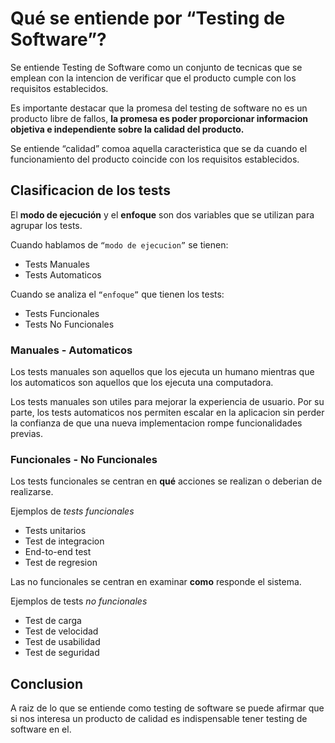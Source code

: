 # Qué se entiende por “Testing de Software”?

Se entiende Testing de Software como un conjunto de tecnicas que se emplean con la intencion de verificar que el producto cumple con los requisitos establecidos.

Es importante destacar que la promesa del testing de software no es un producto libre de fallos, **la promesa es poder proporcionar informacion objetiva e independiente sobre la calidad del producto.** 

Se entiende “calidad” comoa aquella caracteristica que se da cuando el funcionamiento del producto coincide con los requisitos establecidos.


## Clasificacion de los tests

El **modo de ejecución** y el **enfoque** son dos variables que se utilizan para agrupar los tests.

Cuando hablamos de `“modo de ejecucion”` se tienen:
* Tests Manuales
* Tests Automaticos

Cuando se analiza el `“enfoque”` que tienen los tests:
* Tests Funcionales
* Tests No Funcionales  

### Manuales - Automaticos

Los tests manuales son aquellos que los ejecuta un humano mientras que los automaticos son aquellos que los ejecuta una computadora. 

Los tests manuales son utiles para mejorar la experiencia de usuario. Por su parte, los tests automaticos nos permiten escalar en la aplicacion sin perder la confianza de que una nueva implementacion rompe funcionalidades previas.

### Funcionales - No Funcionales

Los tests funcionales se centran en **qué** acciones se realizan o deberian de realizarse. 

Ejemplos de _tests funcionales_
* Tests unitarios
* Test de integracion 
* End-to-end test
* Test de regresion

Las no funcionales se centran en examinar **como** responde el sistema. 

Ejemplos de tests _no funcionales_
* Test de carga
* Test de velocidad
* Test de usabilidad
* Test de seguridad

## Conclusion 

A raiz de lo que se entiende como testing de software se puede afirmar que si nos interesa un producto de calidad es indispensable tener testing de software en el.
